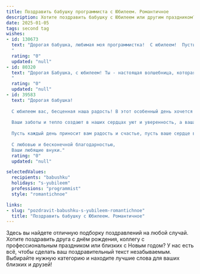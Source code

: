 ```yaml
---
title: Поздравить бабушку программиста с Юбилеем. Романтичное
description: Хотите поздравить бабушку с Юбилеем или другим праздником? Наш ИИ создаст незабываемое поздравление, а вы обязательно выделитесь среди других.  
date: 2025-01-05
tags: second tag
wishes:
- id: 130673
  text: "Дорогая бабушка, любимая моя программистка!  С юбилеем!  Пусть ваш код жизни напишет ещё множество прекрасных строк, полных радости, любви и света.  Пусть каждый день будет написан на языке счастья, а  каждая строка вашей истории будет наполнена нежностью и заботой.  Я бесконечно люблю вас и восхищаюсь вашей силой, мудростью и невероятной способностью  создавать прекрасное, как великолепный, отлаженный код. С днем рождения!
  "
  rating: "0"
  updated: "null"
- id: 80320
  text: "Дорогая Бабушка, с юбилеем! Ты - настоящая волшебница, которая умеет не только создавать чудеса на кухне, но и творить чудеса в мире цифровых технологий. Пусть твоя жизнь будет такой же яркой и вдохновляющей, как коды твоих программ. С любовью и уважением!
  "
  rating: "0"
  updated: "null"
- id: 39583
  text: "Дорогая бабушка!
  
  С юбилеем вас, бесценная наша радость! В этот особенный день хочется выразить всю ту любовь и уважение, которые вы заслужили. Вы — как мудрая программа, которая всегда находит оптимальные решения и направляет нас по правильному пути.
  
  Ваши заботы и тепло создают в наших сердцах уют и уверенность, а ваша жизненная энергия вдохновляет на новые свершения. Вы — не просто замечательный программист, но и настоящая художница жизни, которая плетет из нитей любви и мудрости удивительный узор нашей семьи.
  
  Пусть каждый день приносит вам радость и счастье, пусть ваше сердце всегда будет наполнено светом и атмосферой, которую вы создаете вокруг себя. Мы вас очень любим и ценим, и желаем, чтобы каждый новый год вашей жизни был таким же ярким и удивительным, как ваша неугасимая жизнь.
  
  С любовью и бесконечной благодарностью,
  Ваши любящие внуки."
  rating: "0"
  updated: "null"

selectedValues:
  recipients: "babushku"
  holidays: "s-yubileem"
  professions: "programmist"
  style: "romantichnoe"

links:
- slug: "pozdravit-babushku-s-yubileem-romantichnoe"
  title: "Поздравить бабушку с Юбилеем. Романтичное"
---
```


Здесь вы найдете отличную подборку поздравлений на любой случай.
Хотите поздравить друга с днём рождения, коллегу с профессиональным праздником или близких с Новым годом? У нас есть всё, чтобы сделать ваш поздравительный текст незабываемым. Выбирайте нужную категорию и находите лучшие слова для ваших близких и друзей!
